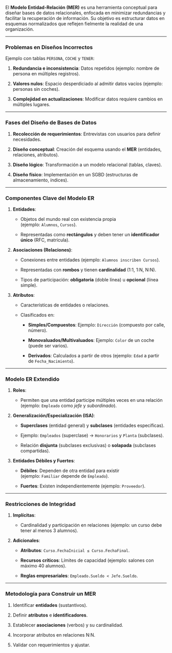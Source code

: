 

El **Modelo Entidad-Relación (MER)** es una herramienta conceptual para diseñar bases de datos relacionales, enfocada en minimizar redundancias y facilitar la recuperación de información. Su objetivo es estructurar datos en esquemas normalizados que reflejen fielmente la realidad de una organización.

---

### **Problemas en Diseños Incorrectos**

Ejemplo con tablas `PERSONA`, `COCHE` y `TENER`:

1. **Redundancia e inconsistencia**: Datos repetidos (ejemplo: nombre de persona en múltiples registros).
    
2. **Valores nulos**: Espacio desperdiciado al admitir datos vacíos (ejemplo: personas sin coches).
    
3. **Complejidad en actualizaciones**: Modificar datos requiere cambios en múltiples lugares.
    

---

### **Fases del Diseño de Bases de Datos**

1. **Recolección de requerimientos**: Entrevistas con usuarios para definir necesidades.
    
2. **Diseño conceptual**: Creación del esquema usando el **MER** (entidades, relaciones, atributos).
    
3. **Diseño lógico**: Transformación a un modelo relacional (tablas, claves).
    
4. **Diseño físico**: Implementación en un SGBD (estructuras de almacenamiento, índices).
    

---

### **Componentes Clave del Modelo ER**

1. **Entidades**:
    
    - Objetos del mundo real con existencia propia (ejemplo: `Alumnos`, `Cursos`).
        
    - Representadas como **rectángulos** y deben tener un **identificador único** (RFC, matrícula).
        
2. **Asociaciones (Relaciones)**:
    
    - Conexiones entre entidades (ejemplo: `Alumnos inscriben Cursos`).
        
    - Representadas con **rombos** y tienen **cardinalidad** (1:1, 1:N, N:N).
        
    - Tipos de participación: **obligatoria** (doble línea) u **opcional** (línea simple).
        
3. **Atributos**:
    
    - Características de entidades o relaciones.
        
    - Clasificados en:
        
        - **Simples/Compuestos**: Ejemplo: `Dirección` (compuesto por calle, número).
            
        - **Monovaluados/Multivaluados**: Ejemplo: `Color` de un coche (puede ser varios).
            
        - **Derivados**: Calculados a partir de otros (ejemplo: `Edad` a partir de `Fecha_Nacimiento`).
            

---

### **Modelo ER Extendido**

1. **Roles**:
    
    - Permiten que una entidad participe múltiples veces en una relación (ejemplo: `Empleado` como _jefe_ y _subordinado_).
        
2. **Generalización/Especialización (ISA)**:
    
    - **Superclases** (entidad general) y **subclases** (entidades específicas).
        
    - Ejemplo: `Empleados` (superclase) → `Honorarios` y `Planta` (subclases).
        
    - Relación **disjunta** (subclases exclusivas) o **solapada** (subclases compartidas).
        
3. **Entidades Débiles y Fuertes**:
    
    - **Débiles**: Dependen de otra entidad para existir (ejemplo: `Familiar` depende de `Empleado`).
        
    - **Fuertes**: Existen independientemente (ejemplo: `Proveedor`).
        

---

### **Restricciones de Integridad**

1. **Implícitas**:
    
    - Cardinalidad y participación en relaciones (ejemplo: un curso debe tener al menos 3 alumnos).
        
2. **Adicionales**:
    
    - **Atributos**: `Curso.FechaInicial ≤ Curso.FechaFinal`.
        
    - **Recursos críticos**: Límites de capacidad (ejemplo: salones con máximo 40 alumnos).
        
    - **Reglas empresariales**: `Empleado.Sueldo < Jefe.Sueldo`.
        

---

### **Metodología para Construir un MER**

1. Identificar **entidades** (sustantivos).
    
2. Definir **atributos** e **identificadores**.
    
3. Establecer **asociaciones** (verbos) y su cardinalidad.
    
4. Incorporar atributos en relaciones N:N.
    
5. Validar con requerimientos y ajustar.